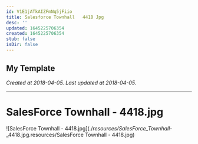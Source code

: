 ```yaml
---
id: V1E1jATkAIZFmNq5jFiio
title: Salesforce Townhall   4418 Jpg
desc: ''
updated: 1645225706354
created: 1645225706354
stub: false
isDir: false
---
```

My Template
---

_Created at 2018-04-05._
_Last updated at 2018-04-05._




---

# SalesForce Townhall - 4418.jpg


![SalesForce Townhall - 4418.jpg](./_resources/SalesForce_Townhall_-_4418.jpg.resources/SalesForce Townhall - 4418.jpg)

